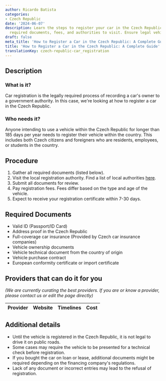 ```yaml
---
author: Ricardo Batista
categories:
- Czech Republic
date: '2024-06-07'
description: Learn the steps to register your car in the Czech Republic, including
  required documents, fees, and authorities to visit. Ensure legal vehicle registration.
draft: false
meta_title: 'How to Register a Car in the Czech Republic: A Complete Guide'
title: 'How to Register a Car in the Czech Republic: A Complete Guide'
translationKey: czech-republic-car_registration
---
```


## Description
### What is it?
Car registration is the legally required process of recording a car's owner to a government authority. In this case, we're looking at how to register a car in the Czech Republic.

### Who needs it?
Anyone intending to use a vehicle within the Czech Republic for longer than 185 days per year needs to register their vehicle within the country. This includes both Czech citizens and foreigners who are residents, employees, or students in the country.

## Procedure
1. Gather all required documents (listed below).
2. Visit the local registration authority. Find a list of local authorities [here](https://www.gov.uk/vehicle-registration).
3. Submit all documents for review.
4. Pay registration fees. Fees differ based on the type and age of the vehicle.
5. Expect to receive your registration certificate within 7-30 days.

## Required Documents
- Valid ID (Passport/ID Card)
- Address proof in the Czech Republic
- Full-coverage car insurance (Provided by Czech car insurance companies)
- Vehicle ownership documents
- Vehicle technical document from the country of origin
- Vehicle purchase contract
- European conformity certificate or import certificate

## Providers that can do it for you

_(We are currently curating the best providers. If you are or know a provider, please contact us or edit the page directly)_

| Provider        |     Website     |     Timelines    |       Cost      |
| --------------- | --------------- |  :-------------: | :-------------: |

## Additional details
- Until the vehicle is registered in the Czech Republic, it is not legal to drive it on public roads.
- Some cases may require the vehicle to be presented for a technical check before registration.
- If you bought the car on loan or lease, additional documents might be required depending on the financing company's regulations.
- Lack of any document or incorrect entries may lead to the refusal of registration.